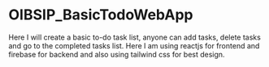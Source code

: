 # OIBSIP_BasicTodoWebApp

Here I will create a basic to-do task list, anyone can add tasks, delete tasks and go to the completed tasks list. Here I am using reactjs for frontend and firebase for backend and also using tailwind css for best design.
